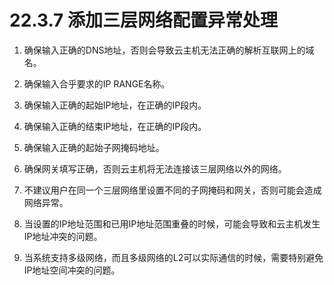 # 22.3.7 添加三层网络配置异常处理

1. 确保输入正确的DNS地址，否则会导致云主机无法正确的解析互联网上的域名。

2. 确保输入合乎要求的IP RANGE名称。

3. 确保输入正确的起始IP地址，在正确的IP段内。

4. 确保输入正确的结束IP地址，在正确的IP段内。

5. 确保输入正确的起始子网掩码地址。

6. 确保网关填写正确，否则云主机将无法连接该三层网络以外的网络。

7. 不建议用户在同一个三层网络里设置不同的子网掩码和网关，否则可能会造成网络异常。

8. 当设置的IP地址范围和已用IP地址范围重叠的时候，可能会导致和云主机发生IP地址冲突的问题。

9. 当系统支持多级网络，而且多级网络的L2可以实际通信的时候，需要特别避免IP地址空间冲突的问题。

